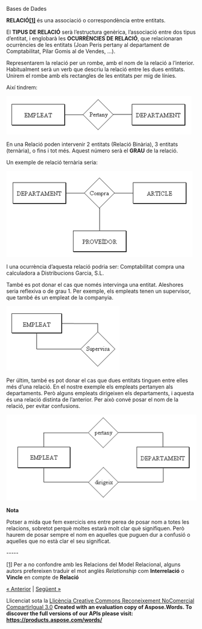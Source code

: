 Bases de Dades


**RELACIÓ<a name="_ftnref1"></a>[\[1\]](#_ftn1 "_ftnref1")** és una associació o correspondència entre entitats. 

El **TIPUS DE RELACIÓ** serà l’estructura genèrica, l’associació entre dos tipus d’entitat, i englobarà les **OCURRÈNCIES DE RELACIÓ**, que relacionaran ocurrències de les entitats (Joan Peris pertany al departament de Comptabilitat, Pilar Gomis al de Vendes, ...). 

Representarem la relació per un rombe, amb el nom de la relació a l’interior. Habitualment serà un verb que descriu la relació entre les dues entitats. Unirem el rombe amb els rectangles de les entitats per mig de línies. 

Així tindrem: 

![ref1](relacio1.png)

En una Relació poden intervenir 2 entitats (Relació Binària), 3 entitats (ternària), o fins i tot més. Aquest número serà el **GRAU** de la relació. 

Un exemple de relació ternària seria: 

![ref2](relacio2.png)

I una ocurrència d’aquesta relació podria ser: Comptabilitat compra una calculadora a Distribucions Garcia, S.L. 

També es pot donar el cas que només intervinga una entitat. Aleshores seria reflexiva o de grau 1. Per exemple, els empleats tenen un supervisor, que també és un empleat de la companyia. 

![ref3](relacio3.png)

Per últim, també es pot donar el cas que dues entitats tinguen entre elles més d’una relació. En el nostre exemple els empleats pertanyen als departaments. Però alguns empleats dirigeixen els departaments, i aquesta és una relació distinta de l’anterior. Per això convé posar el nom de la relació, per evitar confusions. 

![ref4](relacio4.png)



**Nota**

Potser a mida que fem exercicis ens entre perea de posar nom a totes les relacions, sobretot perquè moltes estarà molt clar què signifiquen. Però haurem de posar sempre el nom en aquelles que puguen dur a confusió o aquelles que no està clar el seu significat. 


\-----

<a name="_ftn1"></a>[\[1\]](#_ftnref1 "_ftn1") Per a no confondre amb les Relacions del Model Relacional, alguns autors prefereixen traduir el mot anglès *Relationship* com **Interrelació** o **Vincle** en compte de **Relació**

[« Anterior](4_les_relacions_del_model_er.md) | [Següent »](aplicaci_a_lexemple1.md)

Llicenciat sota la [Llicència Creative Commons Reconeixement NoComercial CompartirIgual 3.0](http://creativecommons.org/licenses/by-nc-sa/3.0/)
**Created with an evaluation copy of Aspose.Words. To discover the full versions of our APIs please visit: https://products.aspose.com/words/**

